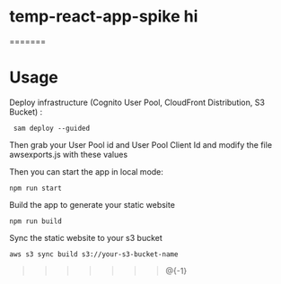 
# temp-react-app-spike hi
=======
# Usage

Deploy infrastructure (Cognito User Pool, CloudFront Distribution, S3 Bucket) :

``` sam deploy --guided```

Then grab your User Pool id and User Pool Client Id and modify the file awsexports.js with these values

Then you can start the app in local mode:

```npm run start```

Build the app to generate your static website

```npm run build```

Sync the static website to your s3 bucket

```aws s3 sync build s3://your-s3-bucket-name```
>>>>>>> @{-1}
